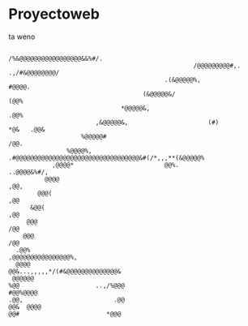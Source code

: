 # Proyectoweb

ta weno 

                                                                                                                        
                                                               /%&@@@@@@@@@@@@@@@@@&&%#/.                               
                                                       /@@@@@@@@@#,.              .,/#&@@@@@@@@/                        
                                               .(&@@@@@%,                                     #@@@@.                    
                                         (&@@@@@&/                                               (@@%                   
                                   *@@@@@&,                                                       .@@%                  
                            ,&@@@@@&,                      (#)                                 *@&   .@@&                 
                        %@@@@@#                                                                     /@@.                
                    %@@@@%,                      .#@@@@@@@@@@@@@@@@@@@@@@@@@@@@@@@@@@&#(/*,,,**(&@@@@@%                 
                ,@@@@*                         @@%.                                  ..@@@@&%#/,                        
              @@@@                                                                     ,@@,                             
            @@@(                                                                       ,@@                              
          &@@(                                                                         ,@@                              
         @@@                                                                           /@@                              
        @@@                                                                            /@@                              
      .@@%                                                                             ,@@@@@@@@@@@@@@@@%,              
      @@@@                                                                              @@&...,,,,,*/(#&@@@@@@@@@@@@@@& 
     @@@@@@                                                                             %@@                     ..,/%@@@
    #@@%@@@@                                                                            .@@,                         .@@
    @@&  @@@@                                                                            @@#                        *@@@
